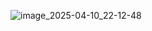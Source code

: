![image_2025-04-10_22-12-48](https://github.com/user-attachments/assets/daae751b-c4b7-4478-9c24-1d6b454545b9)
